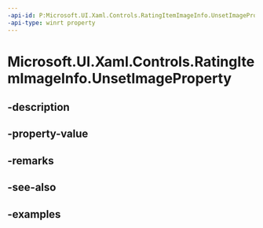 ```yaml
---
-api-id: P:Microsoft.UI.Xaml.Controls.RatingItemImageInfo.UnsetImageProperty
-api-type: winrt property
---
```


<!-- Property syntax.
public DependencyProperty UnsetImageProperty { get; }
-->

# Microsoft.UI.Xaml.Controls.RatingItemImageInfo.UnsetImageProperty

## -description

## -property-value

## -remarks

## -see-also

## -examples

